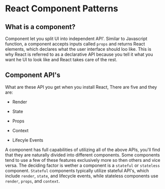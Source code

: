 # React Component Patterns

## What is a component?

Component let you split UI into independent API'. Similar to Javascript function, a component accepts inputs called ```props``` and returns React elements, which declares what the user interface should loo like. This is why React is referred to as a declarative API because you tell it what you want he UI to look like and React takes care of the rest. 

## Component API's

What are these API you get when you install React, There are five and they are:

- Render

- State

- Props

- Context

- Lifecyle Events

A component has full capabilities of utilizing all of the above APIs, you'll find that they are naturally divided into different components. Some components tend to use a few of these features exclusively more so then others and vice versa. The deciding factor is wether a component is a ```stateful``` or ```stateless``` component. ```Stateful``` components typically utilize stateful API's, which include ```render```, ```state```, and lifecycle events, while stateless components use ```render```, ```props```, and ```context```.
